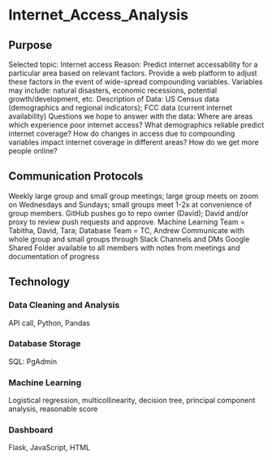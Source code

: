 # Internet_Access_Analysis

## Purpose
Selected topic: Internet access
Reason: Predict internet accessability for a particular area based on relevant factors. Provide a web platform to adjust these factors in the event of wide-spread compounding variables. Variables may include: natural disasters, economic recessions, potential growth/development, etc.
Description of Data: US Census data (demographics and regional indicators); FCC data (current internet availability)
Questions we hope to answer with the data: Where are areas which experience poor internet access? What demographics reliable predict internet coverage? How do changes in access due to compounding variables impact internet coverage in different areas? How do we get more people online?

## Communication Protocols
Weekly large group and small group meetings; large group meets on zoom on Wednesdays and Sundays; small groups meet 1-2x at convenience of group members.
GitHub pushes go to repo owner (David); David and/or proxy to review push requests and approve.
Machine Learning Team = Tabitha, David, Tara; Database Team = TC, Andrew
Communicate with whole group and small groups through Slack Channels and DMs
Google Shared Folder available to all members with notes from meetings and documentation of progress 

## Technology
### Data Cleaning and Analysis
API call, Python, Pandas

### Database Storage
SQL: PgAdmin

### Machine Learning
Logistical regression, multicollinearity, decision tree, principal component analysis, reasonable score

### Dashboard
Flask, JavaScript, HTML

## 